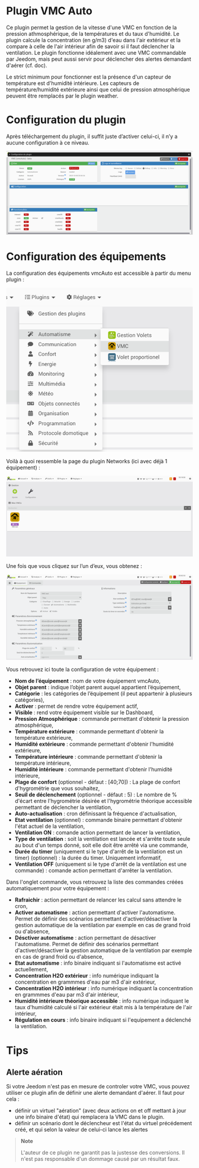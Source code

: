 # Plugin VMC Auto

Ce plugin permet la gestion de la vitesse d'une VMC en fonction de la pression athmosphérique, de la températures et du taux d'humidité.
Le plugin calcule la concentration (en g/m3) d'eau dans l'air extérieur et la compare à celle de l'air intérieur afin de savoir si il faut déclencher la ventilation.
Le plugin fonctionne idéalement avec une VMC commandable par Jeedom, mais peut aussi servir pour déclencher des alertes demandant d'aérer (cf. doc).

Le strict minimum pour fonctionner est la présence d'un capteur de température est d'humidité intérieure. Les capteurs de température/humidité extérieure ainsi que celui de pression atmosphérique peuvent être remplacés par le plugin weather.

# Configuration du plugin

Après téléchargement du plugin, il suffit juste d’activer celui-ci, il n’y a aucune configuration à ce niveau.

![vmcAuto1](../images/vmcAuto1.png)

# Configuration des équipements

La configuration des équipements vmcAuto est accessible à partir du menu plugin :

![vmcAuto2](../images/vmcAuto2.png)

Voilà à quoi ressemble la page du plugin Networks (ici avec déjà 1 équipement) :

![vmcAuto3](../images/vmcAuto3.png)

Une fois que vous cliquez sur l’un d’eux, vous obtenez :

![vmcAuto4](../images/vmcAuto4.png)

Vous retrouvez ici toute la configuration de votre équipement :

-   **Nom de l’équipement** : nom de votre équipement vmcAuto,
-   **Objet parent** : indique l’objet parent auquel appartient l’équipement,
-   **Catégorie** : les catégories de l’équipement (il peut appartenir à plusieurs catégories),
-   **Activer** : permet de rendre votre équipement actif,
-   **Visible** : rend votre équipement visible sur le Dashboard,
-   **Pression Atmosphérique** : commande permettant d'obtenir la pression atmosphérique,
-   **Température extérieure** : commande permettant d'obtenir la température extérieure,
-   **Humidité extérieure** : commande permettant d'obtenir l'humidité extérieure,
-   **Température intérieure** : commande permettant d'obtenir la température intérieure,
-   **Humidité intérieure** : commande permettant d'obtenir l'humidité intérieure,
-   **Plage de confort** (optionnel - défaut : [40;70]) : La plage de confort d'hygrométrie que vous souhaitez,
-   **Seuil de déclenchement** (optionnel - défaut : 5) : Le nombre de % d'écart entre l'hygrométrie désirée et l'hygrométrie théorique accessible permettant de déclencher la ventilation,
-   **Auto-actualisation** : cron définissant la fréquence d'actualisation,
-   **Etat ventilation** (optionnel) : commande binaire permettant d'obtenir l'état actuel de la ventilation,
-   **Ventilation ON** : comande action permettant de lancer la ventilation,
-   **Type de ventilation** : soit la ventilation est lancée et s'arrête toute seule au bout d'un temps donné, soit elle doit être arrêté via une commande,
-   **Durée du timer** (uniquement si le type d'arrêt de la ventilation est un timer) (optionnel) : la durée du timer. Uniquement informatif,
-   **Ventilation OFF** (uniquement si le type d'arrêt de la ventilation est une commande) : comande action permettant d'arrêter la ventilation.

Dans l'onglet commande, vous retrouvez la liste des commandes créées automatiquement pour votre équipement :

-   **Rafraichir** : action permettant de relancer les calcul sans attendre le cron,
-   **Activer automatisme** : action permettant d'activer l'automatisme. Permet de définir des scénarios permettant d'activer/désactiver la gestion automatique de la ventilation par exemple en cas de grand froid ou d'absence,
-   **Désctiver automatisme** : action permettant de désactiver l'automatisme. Permet de définir des scénarios permettant d'activer/désactiver la gestion automatique de la ventilation par exemple en cas de grand froid ou d'absence,
-   **Etat automatisme** : info binaire indiquant si l'automatisme est activé actuellement,
-   **Concentration H2O extérieur** : info numérique indiquant la concentration en grammmes d'eau par m3 d'air extérieur,
-   **Concentration H2O intérieur** : info numérique indiquant la concentration en grammmes d'eau par m3 d'air intérieur,
-   **Humidité intérieure théorique accessible** : info numérique indiquant le taux d'humidité calculé si l'air extérieur était mis à la température de l'air intérieur,
-   **Régulation en cours** : info binaire indiquant si l'equipement a déclenché la ventilation.

# Tips

## Alerte aération

Si votre Jeedom n'est pas en mesure de controler votre VMC, vous pouvez utiliser ce plugin afin de définir une alerte demandant d'aérer. Il faut pour cela :

-   définir un virtuel "aération" (avec deux actions on et off mettant à jour une info binaire d'état) qui remplacera la VMC dans le plugin.
-   définir un scénario dont le déclencheur est l'état du virtuel précédement créé, et qui selon la valeur de celui-ci lance les alertes


> **Note**
> 
> L'auteur de ce plugin ne garantit pas la justesse des conversions. Il n'est pas responsable d'un dommage causé par un résultat faux.
